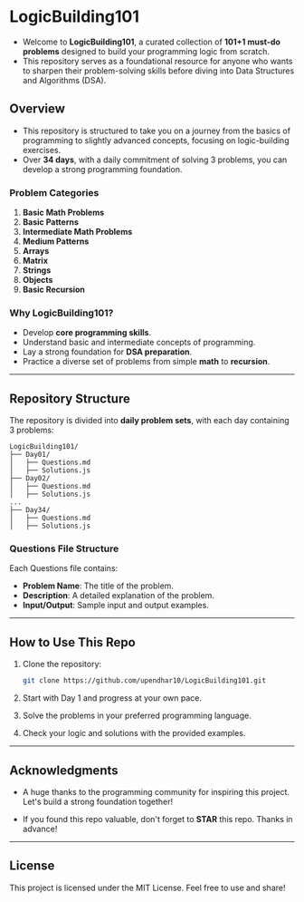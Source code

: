 # LogicBuilding101

- Welcome to **LogicBuilding101**, a curated collection of **101+1 must-do problems** designed to build your programming logic from scratch.
- This repository serves as a foundational resource for anyone who wants to sharpen their problem-solving skills before diving into Data Structures and Algorithms (DSA).

## Overview

- This repository is structured to take you on a journey from the basics of programming to slightly advanced concepts, focusing on logic-building exercises.
- Over **34 days**, with a daily commitment of solving 3 problems, you can develop a strong programming foundation.

### Problem Categories

1. **Basic Math Problems**
2. **Basic Patterns**
3. **Intermediate Math Problems**
4. **Medium Patterns**
5. **Arrays**
6. **Matrix**
7. **Strings**
8. **Objects**
9. **Basic Recursion**

### Why LogicBuilding101?

- Develop **core programming skills**.
- Understand basic and intermediate concepts of programming.
- Lay a strong foundation for **DSA preparation**.
- Practice a diverse set of problems from simple **math** to **recursion**.

---

## Repository Structure

The repository is divided into **daily problem sets**, with each day containing 3 problems:

```
LogicBuilding101/
├── Day01/
│   ├── Questions.md
│   ├── Solutions.js
├── Day02/
│   ├── Questions.md
│   ├── Solutions.js
...
├── Day34/
│   ├── Questions.md
│   ├── Solutions.js
```

### Questions File Structure

Each Questions file contains:

- **Problem Name**: The title of the problem.
- **Description**: A detailed explanation of the problem.
- **Input/Output**: Sample input and output examples.

---

## How to Use This Repo

1. Clone the repository:

   ```bash
   git clone https://github.com/upendhar10/LogicBuilding101.git
   ```

2. Start with Day 1 and progress at your own pace.

3. Solve the problems in your preferred programming language.

4. Check your logic and solutions with the provided examples.

---

## Acknowledgments

- A huge thanks to the programming community for inspiring this project. Let's build a strong foundation together!

- If you found this repo valuable, don't forget to **STAR** this repo. Thanks in advance!

---

## License

This project is licensed under the MIT License. Feel free to use and share!
